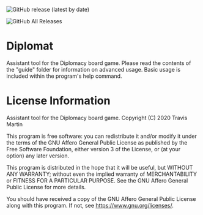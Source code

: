 ![GitHub release (latest by date)](https://img.shields.io/github/v/release/T3rrabyte/Diplomat)

![GitHub All Releases](https://img.shields.io/github/downloads/T3rrabyte/Diplomat/total)

# Diplomat
Assistant tool for the Diplomacy board game. Please read the contents of the "guide" folder for information on advanced usage. Basic usage is included within the program's help command.

# License Information
Assistant tool for the Diplomacy board game. Copyright (C) 2020 Travis Martin

This program is free software: you can redistribute it and/or modify it under the terms of the GNU Affero General Public License as published by the Free Software Foundation, either version 3 of the License, or (at your option) any later version.

This program is distributed in the hope that it will be useful, but WITHOUT ANY WARRANTY; without even the implied warranty of MERCHANTABILITY or FITNESS FOR A PARTICULAR PURPOSE. See the GNU Affero General Public License for more details.

You should have received a copy of the GNU Affero General Public License along with this program. If not, see https://www.gnu.org/licenses/.
